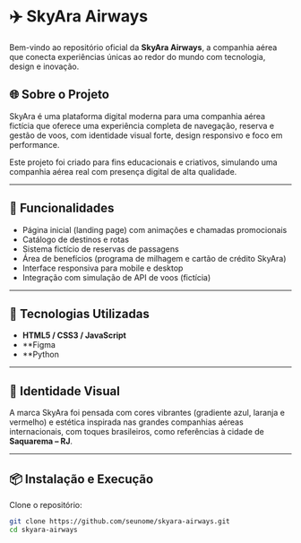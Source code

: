 # ✈️ SkyAra Airways

Bem-vindo ao repositório oficial da **SkyAra Airways**, a companhia aérea que conecta experiências únicas ao redor do mundo com tecnologia, design e inovação.

## 🌐 Sobre o Projeto

SkyAra é uma plataforma digital moderna para uma companhia aérea fictícia que oferece uma experiência completa de navegação, reserva e gestão de voos, com identidade visual forte, design responsivo e foco em performance.

Este projeto foi criado para fins educacionais e criativos, simulando uma companhia aérea real com presença digital de alta qualidade.

---

## 🚀 Funcionalidades

- Página inicial (landing page) com animações e chamadas promocionais
- Catálogo de destinos e rotas
- Sistema fictício de reservas de passagens
- Área de benefícios (programa de milhagem e cartão de crédito SkyAra)
- Interface responsiva para mobile e desktop
- Integração com simulação de API de voos (fictícia)

---

## 🎨 Tecnologias Utilizadas

- **HTML5 / CSS3 / JavaScript**
- **Figma 
- **Python 

---

## 📸 Identidade Visual

A marca SkyAra foi pensada com cores vibrantes (gradiente azul, laranja e vermelho) e estética inspirada nas grandes companhias aéreas internacionais, com toques brasileiros, como referências à cidade de **Saquarema – RJ**.

---

## 📦 Instalação e Execução

Clone o repositório:

```bash
git clone https://github.com/seunome/skyara-airways.git
cd skyara-airways

